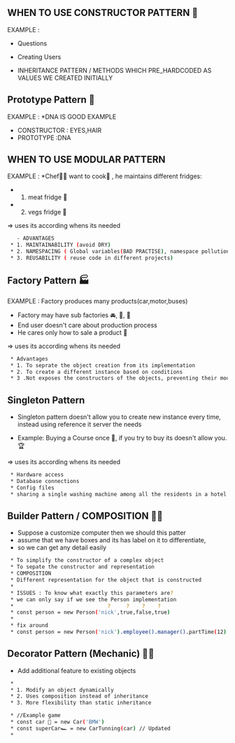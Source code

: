 
## WHEN TO USE CONSTRUCTOR PATTERN 👨
EXAMPLE :
- Questions
-  Creating Users

-  INHERITANCE PATTERN / METHODS WHICH PRE_HARDCODED AS VALUES WE CREATED INITIALLY

## Prototype Pattern 🧬
EXAMPLE :
*DNA IS GOOD EXAMPLE
- CONSTRUCTOR : EYES,HAIR 
- PROTOTYPE  :DNA

##  WHEN TO USE MODULAR PATTERN
EXAMPLE :
*Chef👨‍🍳 want to cook🍲 ,  he maintains different fridges:
- 1. meat fridge 🍖
- 2. vegs fridge 🥔

=> uses its according whens its needed

```bash
   - ADVANTAGES
 * 1. MAINTAINABILITY (avoid DRY)
 * 2. NAMESPACING ( Global variables(BAD PRACTISE), namespace pollution)
 * 3. REUSABILITY ( reuse code in different projects)
```

##  Factory Pattern 🏭
EXAMPLE : Factory produces many products(car,motor,buses)
 * Factory may have sub factories 🚘, 🚋, 🚃
 * End user doesn't care about production process
 * He cares only how to sale a product 🤝

=> uses its according whens its needed

```bash
 * Advantages
 * 1. To seprate the object creation from its implementation
 * 2. To create a different instance based on conditions
 * 3 .Not exposes the constructors of the objects, preventing their modifications
```


##  Singleton Pattern

 * Singleton pattern doesn't allow you to create new instance every time, instead using reference it server the needs

 * Example: Buying a Course once 🎫, if you try to buy its doesn't allow you. 🏆


=> uses its according whens its needed

```bash
 * Hardware access
 * Database connections
 * Config files 
 * sharing a single washing machine among all the residents in a hotel
```


##  Builder Pattern / COMPOSITION 👷‍♂️
 * Suppose a customize computer then we should this patter
 * assume that we have boxes and its has label on it to differentiate,
 * so we can get any detail easily

```bash
 * To simplify the constructor of a complex object
 * To sepate the constructor and representation
 * COMPOSITION
 * Different representation for the object that is constructed 
 * 
 * ISSUES : To know what exactly this parameters are?
 * we can only say if we see the Person implementation
 *                              ?     ?    ?    ? 
 * const person = new Person('nick',true,false,true)
 * 
 * fix around 
 * const person = new Person('nick').employee().manager().partTime(12)
```


##  Decorator Pattern (Mechanic) 👷‍♂️
  -  Add additional feature to existing objects

```bash
 * 
 * 1. Modify an object dynamically
 * 2. Uses composition instead of inheritance
 * 3. More flexibility than static inheritance
```


```bash
 * //Example game 
 * const car 🚗 = new Car('BMW')
 * const superCar🏎️ = new CarTunning(car) // Updated  
 * 
```

